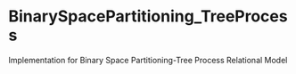 # BinarySpacePartitioning_TreeProcess
Implementation for Binary Space Partitioning-Tree Process Relational Model
